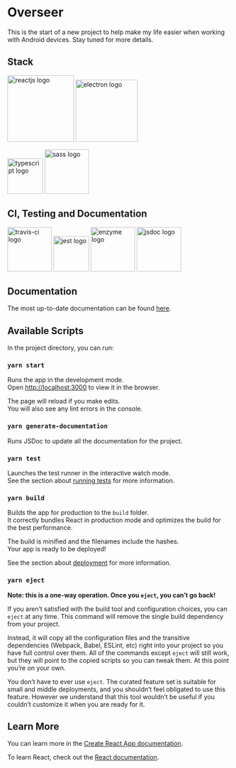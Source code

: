 # Overseer
This is the start of a new project to help make my life easier when working with Android devices.  Stay tuned for more details.



## Stack
<p float="left">
  <img alt="reactjs logo" src="https://cdn.auth0.com/blog/react-js/react.png" width="150" />
  <img alt="electron logo" src="https://upload.wikimedia.org/wikipedia/commons/thumb/9/91/Electron_Software_Framework_Logo.svg/1200px-Electron_Software_Framework_Logo.svg.png" width="140" />
</p>

<p float="left">
  <img alt="typescript logo" src="https://raw.githubusercontent.com/remojansen/logo.ts/master/ts.png" width="80" />
  <img alt="sass logo" src="https://cdn.worldvectorlogo.com/logos/sass-1.svg" width="100" />
</p>

## CI, Testing and Documentation
<p float="left">
  <img alt="travis-ci logo" src="https://travis-ci.com/images/logos/Tessa-1.png" width="100" />
  <img alt="jest logo" src="https://cdn.freebiesupply.com/logos/large/2x/jest-logo-png-transparent.png" width="80" />
  <img alt="enzyme logo" src="https://clipart.info/images/ccovers/1499955328airbnb-2-logo-png.png" width="100" />
  <img alt="jsdoc logo" src="https://blog.michelletorres.mx/wp-content/uploads/2017/10/jsdoc-logo.jpg" width="100" /> 
</p>

## Documentation
The most up-to-date documentation can be found <a href="https://aaronwatson2975.github.io/overseer/">here</a>.

## Available Scripts

In the project directory, you can run:

### `yarn start`

Runs the app in the development mode.<br />
Open [http://localhost:3000](http://localhost:3000) to view it in the browser.

The page will reload if you make edits.<br />
You will also see any lint errors in the console.

### `yarn generate-documentation`

Runs JSDoc to update all the documentation for the project.


### `yarn test`

Launches the test runner in the interactive watch mode.<br />
See the section about [running tests](https://facebook.github.io/create-react-app/docs/running-tests) for more information.

### `yarn build`

Builds the app for production to the `build` folder.<br />
It correctly bundles React in production mode and optimizes the build for the best performance.

The build is minified and the filenames include the hashes.<br />
Your app is ready to be deployed!

See the section about [deployment](https://facebook.github.io/create-react-app/docs/deployment) for more information.

### `yarn eject`

**Note: this is a one-way operation. Once you `eject`, you can’t go back!**

If you aren’t satisfied with the build tool and configuration choices, you can `eject` at any time. This command will remove the single build dependency from your project.

Instead, it will copy all the configuration files and the transitive dependencies (Webpack, Babel, ESLint, etc) right into your project so you have full control over them. All of the commands except `eject` will still work, but they will point to the copied scripts so you can tweak them. At this point you’re on your own.

You don’t have to ever use `eject`. The curated feature set is suitable for small and middle deployments, and you shouldn’t feel obligated to use this feature. However we understand that this tool wouldn’t be useful if you couldn’t customize it when you are ready for it.

## Learn More

You can learn more in the [Create React App documentation](https://facebook.github.io/create-react-app/docs/getting-started).

To learn React, check out the [React documentation](https://reactjs.org/).
